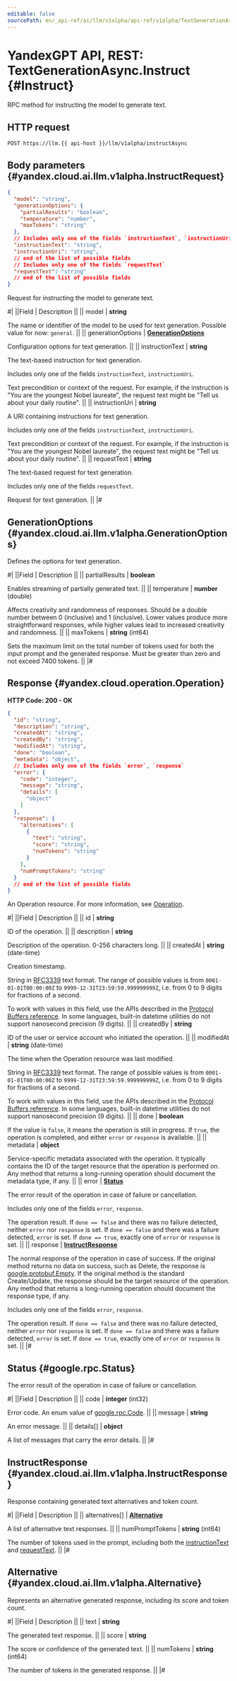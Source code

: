 ```yaml
---
editable: false
sourcePath: en/_api-ref/ai/llm/v1alpha/api-ref/v1alpha/TextGenerationAsync/instruct.md
---
```


# YandexGPT API, REST: TextGenerationAsync.Instruct {#Instruct}

RPC method for instructing the model to generate text.

## HTTP request

```
POST https://llm.{{ api-host }}/llm/v1alpha/instructAsync
```

## Body parameters {#yandex.cloud.ai.llm.v1alpha.InstructRequest}

```json
{
  "model": "string",
  "generationOptions": {
    "partialResults": "boolean",
    "temperature": "number",
    "maxTokens": "string"
  },
  // Includes only one of the fields `instructionText`, `instructionUri`
  "instructionText": "string",
  "instructionUri": "string",
  // end of the list of possible fields
  // Includes only one of the fields `requestText`
  "requestText": "string"
  // end of the list of possible fields
}
```

Request for instructing the model to generate text.

#|
||Field | Description ||
|| model | **string**

The name or identifier of the model to be used for text generation.
Possible value for now: `general`. ||
|| generationOptions | **[GenerationOptions](#yandex.cloud.ai.llm.v1alpha.GenerationOptions)**

Configuration options for text generation. ||
|| instructionText | **string**

The text-based instruction for text generation.

Includes only one of the fields `instructionText`, `instructionUri`.

Text precondition or context of the request.
For example, if the instruction is "You are the youngest Nobel laureate",
the request text might be "Tell us about your daily routine". ||
|| instructionUri | **string**

A URI containing instructions for text generation.

Includes only one of the fields `instructionText`, `instructionUri`.

Text precondition or context of the request.
For example, if the instruction is "You are the youngest Nobel laureate",
the request text might be "Tell us about your daily routine". ||
|| requestText | **string**

The text-based request for text generation.

Includes only one of the fields `requestText`.

Request for text generation. ||
|#

## GenerationOptions {#yandex.cloud.ai.llm.v1alpha.GenerationOptions}

Defines the options for text generation.

#|
||Field | Description ||
|| partialResults | **boolean**

Enables streaming of partially generated text. ||
|| temperature | **number** (double)

Affects creativity and randomness of responses. Should be a double number between 0 (inclusive) and 1 (inclusive).
Lower values produce more straightforward responses, while higher values lead to increased creativity and randomness. ||
|| maxTokens | **string** (int64)

Sets the maximum limit on the total number of tokens used for both the input prompt and the generated response.
Must be greater than zero and not exceed 7400 tokens. ||
|#

## Response {#yandex.cloud.operation.Operation}

**HTTP Code: 200 - OK**

```json
{
  "id": "string",
  "description": "string",
  "createdAt": "string",
  "createdBy": "string",
  "modifiedAt": "string",
  "done": "boolean",
  "metadata": "object",
  // Includes only one of the fields `error`, `response`
  "error": {
    "code": "integer",
    "message": "string",
    "details": [
      "object"
    ]
  },
  "response": {
    "alternatives": [
      {
        "text": "string",
        "score": "string",
        "numTokens": "string"
      }
    ],
    "numPromptTokens": "string"
  }
  // end of the list of possible fields
}
```

An Operation resource. For more information, see [Operation](/docs/api-design-guide/concepts/operation).

#|
||Field | Description ||
|| id | **string**

ID of the operation. ||
|| description | **string**

Description of the operation. 0-256 characters long. ||
|| createdAt | **string** (date-time)

Creation timestamp.

String in [RFC3339](https://www.ietf.org/rfc/rfc3339.txt) text format. The range of possible values is from
`0001-01-01T00:00:00Z` to `9999-12-31T23:59:59.999999999Z`, i.e. from 0 to 9 digits for fractions of a second.

To work with values in this field, use the APIs described in the
[Protocol Buffers reference](https://developers.google.com/protocol-buffers/docs/reference/overview).
In some languages, built-in datetime utilities do not support nanosecond precision (9 digits). ||
|| createdBy | **string**

ID of the user or service account who initiated the operation. ||
|| modifiedAt | **string** (date-time)

The time when the Operation resource was last modified.

String in [RFC3339](https://www.ietf.org/rfc/rfc3339.txt) text format. The range of possible values is from
`0001-01-01T00:00:00Z` to `9999-12-31T23:59:59.999999999Z`, i.e. from 0 to 9 digits for fractions of a second.

To work with values in this field, use the APIs described in the
[Protocol Buffers reference](https://developers.google.com/protocol-buffers/docs/reference/overview).
In some languages, built-in datetime utilities do not support nanosecond precision (9 digits). ||
|| done | **boolean**

If the value is `false`, it means the operation is still in progress.
If `true`, the operation is completed, and either `error` or `response` is available. ||
|| metadata | **object**

Service-specific metadata associated with the operation.
It typically contains the ID of the target resource that the operation is performed on.
Any method that returns a long-running operation should document the metadata type, if any. ||
|| error | **[Status](#google.rpc.Status)**

The error result of the operation in case of failure or cancellation.

Includes only one of the fields `error`, `response`.

The operation result.
If `done == false` and there was no failure detected, neither `error` nor `response` is set.
If `done == false` and there was a failure detected, `error` is set.
If `done == true`, exactly one of `error` or `response` is set. ||
|| response | **[InstructResponse](#yandex.cloud.ai.llm.v1alpha.InstructResponse)**

The normal response of the operation in case of success.
If the original method returns no data on success, such as Delete,
the response is [google.protobuf.Empty](https://developers.google.com/protocol-buffers/docs/reference/google.protobuf#google.protobuf.Empty).
If the original method is the standard Create/Update,
the response should be the target resource of the operation.
Any method that returns a long-running operation should document the response type, if any.

Includes only one of the fields `error`, `response`.

The operation result.
If `done == false` and there was no failure detected, neither `error` nor `response` is set.
If `done == false` and there was a failure detected, `error` is set.
If `done == true`, exactly one of `error` or `response` is set. ||
|#

## Status {#google.rpc.Status}

The error result of the operation in case of failure or cancellation.

#|
||Field | Description ||
|| code | **integer** (int32)

Error code. An enum value of [google.rpc.Code](https://github.com/googleapis/googleapis/blob/master/google/rpc/code.proto). ||
|| message | **string**

An error message. ||
|| details[] | **object**

A list of messages that carry the error details. ||
|#

## InstructResponse {#yandex.cloud.ai.llm.v1alpha.InstructResponse}

Response containing generated text alternatives and token count.

#|
||Field | Description ||
|| alternatives[] | **[Alternative](#yandex.cloud.ai.llm.v1alpha.Alternative)**

A list of alternative text responses. ||
|| numPromptTokens | **string** (int64)

The number of tokens used in the prompt, including both the [instructionText](#yandex.cloud.ai.llm.v1alpha.InstructRequest) and [requestText](#yandex.cloud.ai.llm.v1alpha.InstructRequest). ||
|#

## Alternative {#yandex.cloud.ai.llm.v1alpha.Alternative}

Represents an alternative generated response, including its score and token count.

#|
||Field | Description ||
|| text | **string**

The generated text response. ||
|| score | **string**

The score or confidence of the generated text. ||
|| numTokens | **string** (int64)

The number of tokens in the generated response. ||
|#